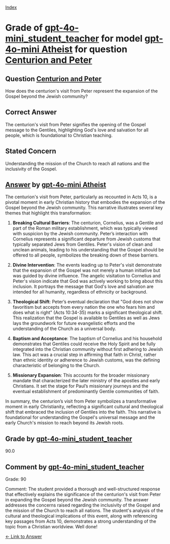 
[Index](../../../../index.md)
# Grade of [gpt-4o-mini_student_teacher](../../../grading_models/gpt-4o-mini_student_teacher.md) for model [gpt-4o-mini Atheist](../../../answering_models/gpt-4o-mini_Atheist.md) for question [Centurion and Peter](../../../questions/Centurion_and_Peter.md)

## Question [Centurion and Peter](../../../questions/Centurion_and_Peter.md)
How does the centurion's visit from Peter represent the expansion of the Gospel beyond the Jewish community?

## Correct Answer
The centurion's visit from Peter signifies the opening of the Gospel message to the Gentiles, highlighting God's love and salvation for all people, which is foundational to Christian teaching.

## Stated Concern
Understanding the mission of the Church to reach all nations and the inclusivity of the Gospel.

## [Answer](../Centurion_and_Peter.md) by [gpt-4o-mini Atheist](../../../answering_models/gpt-4o-mini_Atheist.md)
The centurion's visit from Peter, particularly as recounted in Acts 10, is a pivotal moment in early Christian history that embodies the expansion of the Gospel beyond the Jewish community. This narrative illustrates several key themes that highlight this transformation:

1. **Breaking Cultural Barriers**: The centurion, Cornelius, was a Gentile and part of the Roman military establishment, which was typically viewed with suspicion by the Jewish community. Peter’s interaction with Cornelius represents a significant departure from Jewish customs that typically separated Jews from Gentiles. Peter's vision of clean and unclean animals, leading to his understanding that the Gospel should be offered to all people, symbolizes the breaking down of these barriers.

2. **Divine Intervention**: The events leading up to Peter's visit demonstrate that the expansion of the Gospel was not merely a human initiative but was guided by divine influence. The angelic visitation to Cornelius and Peter's vision indicate that God was actively working to bring about this inclusion. It portrays the message that God's love and salvation are intended for all humanity, regardless of ethnicity or background.

3. **Theological Shift**: Peter’s eventual declaration that "God does not show favoritism but accepts from every nation the one who fears him and does what is right" (Acts 10:34-35) marks a significant theological shift. This realization that the Gospel is available to Gentiles as well as Jews lays the groundwork for future evangelistic efforts and the understanding of the Church as a universal body.

4. **Baptism and Acceptance**: The baptism of Cornelius and his household demonstrates that Gentiles could receive the Holy Spirit and be fully integrated into the Christian community without first adhering to Jewish law. This act was a crucial step in affirming that faith in Christ, rather than ethnic identity or adherence to Jewish customs, was the defining characteristic of belonging to the Church.

5. **Missionary Expansion**: This accounts for the broader missionary mandate that characterized the later ministry of the apostles and early Christians. It set the stage for Paul’s missionary journeys and the eventual establishment of predominantly Gentile communities of faith.

In summary, the centurion’s visit from Peter symbolizes a transformative moment in early Christianity, reflecting a significant cultural and theological shift that embraced the inclusion of Gentiles into the faith. This narrative is foundational for understanding the Gospel's universal message and the early Church's mission to reach beyond its Jewish roots.

## Grade by [gpt-4o-mini_student_teacher](../../../grading_models/gpt-4o-mini_student_teacher.md)
90.0

## Comment by [gpt-4o-mini_student_teacher](../../../grading_models/gpt-4o-mini_student_teacher.md)
Grade: 90

Comment: The student provided a thorough and well-structured response that effectively explains the significance of the centurion's visit from Peter in expanding the Gospel beyond the Jewish community. The answer addresses the concerns raised regarding the inclusivity of the Gospel and the mission of the Church to reach all nations. The student's analysis of the cultural and theological implications of this event, along with referencing key passages from Acts 10, demonstrates a strong understanding of the topic from a Christian worldview. Well done!

[&lt;- Link to Answer](../Centurion_and_Peter.md)
